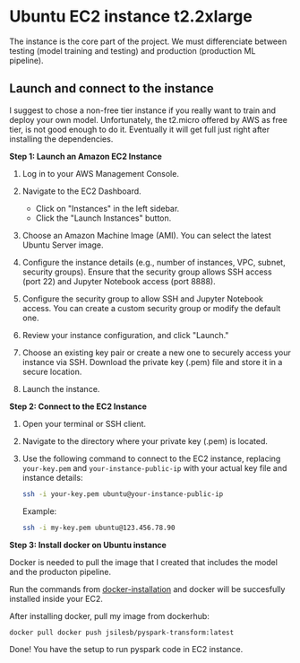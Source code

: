 # Ubuntu EC2 instance t2.2xlarge
The instance is the core part of the project. We must differenciate between testing (model training and testing) and production (production ML pipeline).

## Launch and connect to the instance
I suggest to chose a non-free tier instance if you really want to train and deploy your own model. Unfortunately, the t2.micro offered by AWS as free tier, is not good enough to do it. Eventually it will get full just right after installing the dependencies.

**Step 1: Launch an Amazon EC2 Instance**

1. Log in to your AWS Management Console.
2. Navigate to the EC2 Dashboard.

   - Click on "Instances" in the left sidebar.
   - Click the "Launch Instances" button.

3. Choose an Amazon Machine Image (AMI). You can select the latest Ubuntu Server image.

4. Configure the instance details (e.g., number of instances, VPC, subnet, security groups). Ensure that the security group allows SSH access (port 22) and Jupyter Notebook access (port 8888).

5. Configure the security group to allow SSH and Jupyter Notebook access. You can create a custom security group or modify the default one.

6. Review your instance configuration, and click "Launch."

7.  Choose an existing key pair or create a new one to securely access your instance via SSH. Download the private key (.pem) file and store it in a secure location.

8.  Launch the instance.

**Step 2: Connect to the EC2 Instance**

1. Open your terminal or SSH client.

2. Navigate to the directory where your private key (.pem) is located.

3. Use the following command to connect to the EC2 instance, replacing `your-key.pem` and `your-instance-public-ip` with your actual key file and instance details:

   ```bash
   ssh -i your-key.pem ubuntu@your-instance-public-ip
   ```

   Example:
   ```bash
   ssh -i my-key.pem ubuntu@123.456.78.90
   ```

**Step 3: Install docker on Ubuntu instance**

Docker is needed to pull the image that I created that includes the model and the producton pipeline.

Run the commands from [docker-installation](/AWS/EC2/docker-installation.sh) and docker will be succesfully installed inside your EC2.

After installing docker, pull my image from dockerhub:

```shell
docker pull docker push jsilesb/pyspark-transform:latest
```

Done! You have the setup to run pyspark code in EC2 instance.



